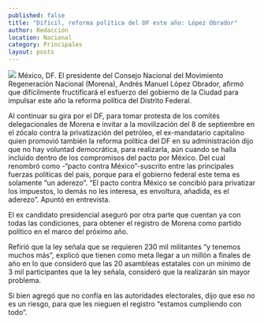 ```yaml
---
published: false
title: "Difícil, reforma política del DF este año: López Obrador"
author: Redacción
location: Nacional
category: Principales
layout: posts
---
```


![](http://i.imgur.com/xgdfgn8m.jpg)
México, DF. El presidente del Consejo Nacional del Movimiento Regeneración Nacional (Morena), Andrés Manuel López Obrador, afirmó que difícilmente fructificará el esfuerzo del gobierno de la Ciudad para impulsar este año la reforma política del Distrito Federal.

Al continuar su gira por el DF, para tomar protesta de los comités delegacionales de Morena e invitar a la movilización del 8 de septiembre en el zócalo contra la privatización del petróleo, el ex-mandatario capitalino quien promovió también la reforma política del DF en su administración dijo que no hay voluntad democrática, para realizarla, aún cuando se halla incluido dentro de los compromisos del pacto por México. Del cual renombró como -“pacto contra México”-suscrito entre las principales fuerzas políticas del país, porque para el gobierno federal este tema es solamente “un aderezo”. “El pacto contra México se concibió para privatizar los impuestos, lo demás no les interesa, es envoltura, añadida, es el aderezo”. Apuntó en entrevista.

El ex candidato presidencial aseguró por otra parte que cuentan ya con todas las condiciones, para obtener el registro de Morena como partido político en el marco del próximo año.

Refirió que la ley señala que se requieren 230 mil militantes “y tenemos muchos más”, explicó que tienen como meta llegar a un millón a finales de año en lo que consideró que las 20 asambleas estatales con un mínimo de 3 mil participantes que la ley señala, consideró que la realizarán sin mayor problema.

Si bien agregó que no confía en las autoridades electorales, dijo que eso no es un riesgo, para que les nieguen el registro “estamos cumpliendo con todo”.
